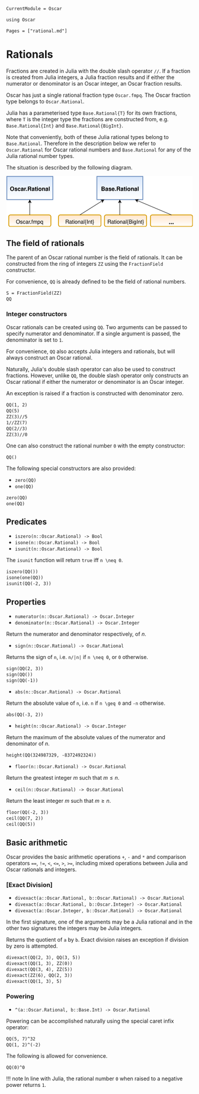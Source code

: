 ```@meta
CurrentModule = Oscar
```

```@setup oscar
using Oscar
```

```@contents
Pages = ["rational.md"]
```

# Rationals

Fractions are created in Julia with the double slash operator `//`. If a
fraction is created from Julia integers, a Julia fraction results and if either
the numerator or denominator is an Oscar integer, an Oscar fraction results.

Oscar has just a single rational fraction type `Oscar.fmpq`. The Oscar fraction
type belongs to `Oscar.Rational`.

Julia has a parameterised type `Base.Rational{T}` for its own fractions, where
`T` is the integer type the fractions are constructed from, e.g.
`Base.Rational{Int}` and `Base.Rational{BigInt}`.

Note that conveniently, both of these Julia rational types belong to
`Base.Rational`. Therefore in the description below we refer to
`Oscar.Rational` for Oscar rational numbers and `Base.Rational` for any of the
Julia rational number types.

The situation is described by the following diagram.

![alt text](../img/RationalTypes.svg)

## The field of rationals

The parent of an Oscar rational number is the field of rationals. It can be
constructed from the ring of integers `ZZ` using the `FractionField`
constructor.

For convenience, `QQ` is already defined to be the field of rational numbers.

```@repl oscar
S = FractionField(ZZ)
QQ
```

### Integer constructors

Oscar rationals can be created using `QQ`. Two arguments can be passed to
specify numerator and denominator. If a single argument is passed, the
denominator is set to `1`.

For convenience, `QQ` also accepts Julia integers and rationals, but will
always construct an Oscar rational.

Naturally, Julia's double slash operator can also be used to construct
fractions. However, unlike `QQ`, the double slash operator only constructs an
Oscar rational if either the numerator or denominator is an Oscar integer.

An exception is raised if a fraction is constructed with denominator zero.

```@repl oscar
QQ(1, 2)
QQ(5)
ZZ(3)//5
1//ZZ(7)
QQ(2//3)
ZZ(3)//0
```
One can also construct the rational number ``0`` with the empty constructor:

```@repl oscar
QQ()
```

The following special constructors are also provided:

* `zero(QQ)`
* `one(QQ)`

```@repl oscar
zero(QQ)
one(QQ)
```

## Predicates

* `iszero(n::Oscar.Rational) -> Bool`
* `isone(n::Oscar.Rational) -> Bool`
* `isunit(n::Oscar.Rational) -> Bool`

The `isunit` function will return `true` iff ``n \neq 0``.

```@repl oscar
iszero(QQ())
isone(one(QQ))
isunit(QQ(-2, 3))
```

## Properties

* `numerator(n::Oscar.Rational) -> Oscar.Integer`
* `denominator(n::Oscar.Rational) -> Oscar.Integer`

Return the numerator and denominator respectively, of $n$.

* `sign(n::Oscar.Rational) -> Oscar.Rational`

Returns the sign of `n`, i.e. ``n/|n|`` if ``n \neq 0``, or ``0`` otherwise.

```@repl oscar
sign(QQ(2, 3))
sign(QQ())
sign(QQ(-1))
```

* `abs(n::Oscar.Rational) -> Oscar.Rational`

Return the absolute value of ``n``, i.e. ``n`` if ``n \geq 0`` and ``-n``
otherwise.


```@repl oscar
abs(QQ(-3, 2))
```

* `height(n::Oscar.Rational) -> Oscar.Integer`

Return the maximum of the absolute values of the numerator and denominator of
$n$.

```@repl oscar
height(QQ(324987329, -8372492324))
```

* `floor(n::Oscar.Rational) -> Oscar.Rational`

Return the greatest integer $m$ such that $m \leq n$.

* `ceil(n::Oscar.Rational) -> Oscar.Rational`

Return the least integer $m$ such that $m \geq n$.

```@repl oscar
floor(QQ(-2, 3))
ceil(QQ(7, 2))
ceil(QQ(5))
```

## Basic arithmetic

Oscar provides the basic arithmetic operations `+`, `-` and `*` and comparison
operators `==`, `!=`, `<`, `<=`, `>`, `>=`, including mixed operations between
Julia and Oscar rationals and integers.

### [Exact Division]

* `divexact(a::Oscar.Rational, b::Oscar.Rational) -> Oscar.Rational`
* `divexact(a::Oscar.Rational, b::Oscar.Integer) -> Oscar.Rational`
* `divexact(a::Oscar.Integer, b::Oscar.Rational) -> Oscar.Rational`

In the first signature, one of the arguments may be a Julia rational and in the
other two signatures the integers may be Julia integers.

Returns the quotient of ``a`` by ``b``. Exact division raises an exception if
division by zero is attempted.

```@repl oscar
divexact(QQ(2, 3), QQ(3, 5))
divexact(QQ(1, 3), ZZ(0))
divexact(QQ(3, 4), ZZ(5))
divexact(ZZ(6), QQ(2, 3))
divexact(QQ(1, 3), 5)
```

### Powering

* `^(a::Oscar.Rational, b::Base.Int) -> Oscar.Rational`

Powering can be accomplished naturally using the special caret infix
operator:

```@repl oscar
QQ(5, 7)^32
QQ(1, 2)^(-2)
```

The following is allowed for convenience.

```@repl oscar
QQ(0)^0
```

!!! note
    In line with Julia, the rational number ``0`` when raised to a negative
    power returns ``1``.
